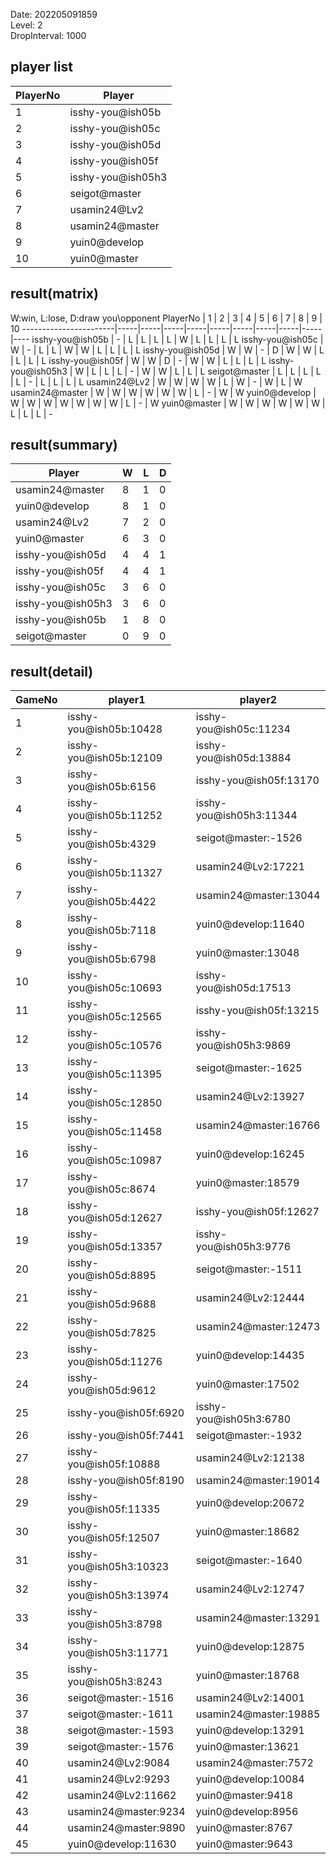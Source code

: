 Date: 202205091859  
Level: 2  
DropInterval: 1000  
## player list
PlayerNo  |  Player
----------|-------------------
1         |  isshy-you@ish05b
2         |  isshy-you@ish05c
3         |  isshy-you@ish05d
4         |  isshy-you@ish05f
5         |  isshy-you@ish05h3
6         |  seigot@master
7         |  usamin24@Lv2
8         |  usamin24@master
9         |  yuin0@develop
10        |  yuin0@master
## result(matrix)
W:win, L:lose, D:draw
you\opponent PlayerNo  |  1  |  2  |  3  |  4  |  5  |  6  |  7  |  8  |  9  |  10
-----------------------|-----|-----|-----|-----|-----|-----|-----|-----|-----|----
isshy-you@ish05b       |  -  |  L  |  L  |  L  |  L  |  W  |  L  |  L  |  L  |  L
isshy-you@ish05c       |  W  |  -  |  L  |  L  |  W  |  W  |  L  |  L  |  L  |  L
isshy-you@ish05d       |  W  |  W  |  -  |  D  |  W  |  W  |  L  |  L  |  L  |  L
isshy-you@ish05f       |  W  |  W  |  D  |  -  |  W  |  W  |  L  |  L  |  L  |  L
isshy-you@ish05h3      |  W  |  L  |  L  |  L  |  -  |  W  |  W  |  L  |  L  |  L
seigot@master          |  L  |  L  |  L  |  L  |  L  |  -  |  L  |  L  |  L  |  L
usamin24@Lv2           |  W  |  W  |  W  |  W  |  L  |  W  |  -  |  W  |  L  |  W
usamin24@master        |  W  |  W  |  W  |  W  |  W  |  W  |  L  |  -  |  W  |  W
yuin0@develop          |  W  |  W  |  W  |  W  |  W  |  W  |  W  |  L  |  -  |  W
yuin0@master           |  W  |  W  |  W  |  W  |  W  |  W  |  L  |  L  |  L  |  -
## result(summary)
Player             |  W  |  L  |  D
-------------------|-----|-----|---
usamin24@master    |  8  |  1  |  0
yuin0@develop      |  8  |  1  |  0
usamin24@Lv2       |  7  |  2  |  0
yuin0@master       |  6  |  3  |  0
isshy-you@ish05d   |  4  |  4  |  1
isshy-you@ish05f   |  4  |  4  |  1
isshy-you@ish05c   |  3  |  6  |  0
isshy-you@ish05h3  |  3  |  6  |  0
isshy-you@ish05b   |  1  |  8  |  0
seigot@master      |  0  |  9  |  0
## result(detail)
GameNo  |  player1                  |  player2
--------|---------------------------|-------------------------
1       |  isshy-you@ish05b:10428   |  isshy-you@ish05c:11234
2       |  isshy-you@ish05b:12109   |  isshy-you@ish05d:13884
3       |  isshy-you@ish05b:6156    |  isshy-you@ish05f:13170
4       |  isshy-you@ish05b:11252   |  isshy-you@ish05h3:11344
5       |  isshy-you@ish05b:4329    |  seigot@master:-1526
6       |  isshy-you@ish05b:11327   |  usamin24@Lv2:17221
7       |  isshy-you@ish05b:4422    |  usamin24@master:13044
8       |  isshy-you@ish05b:7118    |  yuin0@develop:11640
9       |  isshy-you@ish05b:6798    |  yuin0@master:13048
10      |  isshy-you@ish05c:10693   |  isshy-you@ish05d:17513
11      |  isshy-you@ish05c:12565   |  isshy-you@ish05f:13215
12      |  isshy-you@ish05c:10576   |  isshy-you@ish05h3:9869
13      |  isshy-you@ish05c:11395   |  seigot@master:-1625
14      |  isshy-you@ish05c:12850   |  usamin24@Lv2:13927
15      |  isshy-you@ish05c:11458   |  usamin24@master:16766
16      |  isshy-you@ish05c:10987   |  yuin0@develop:16245
17      |  isshy-you@ish05c:8674    |  yuin0@master:18579
18      |  isshy-you@ish05d:12627   |  isshy-you@ish05f:12627
19      |  isshy-you@ish05d:13357   |  isshy-you@ish05h3:9776
20      |  isshy-you@ish05d:8895    |  seigot@master:-1511
21      |  isshy-you@ish05d:9688    |  usamin24@Lv2:12444
22      |  isshy-you@ish05d:7825    |  usamin24@master:12473
23      |  isshy-you@ish05d:11276   |  yuin0@develop:14435
24      |  isshy-you@ish05d:9612    |  yuin0@master:17502
25      |  isshy-you@ish05f:6920    |  isshy-you@ish05h3:6780
26      |  isshy-you@ish05f:7441    |  seigot@master:-1932
27      |  isshy-you@ish05f:10888   |  usamin24@Lv2:12138
28      |  isshy-you@ish05f:8190    |  usamin24@master:19014
29      |  isshy-you@ish05f:11335   |  yuin0@develop:20672
30      |  isshy-you@ish05f:12507   |  yuin0@master:18682
31      |  isshy-you@ish05h3:10323  |  seigot@master:-1640
32      |  isshy-you@ish05h3:13974  |  usamin24@Lv2:12747
33      |  isshy-you@ish05h3:8798   |  usamin24@master:13291
34      |  isshy-you@ish05h3:11771  |  yuin0@develop:12875
35      |  isshy-you@ish05h3:8243   |  yuin0@master:18768
36      |  seigot@master:-1516      |  usamin24@Lv2:14001
37      |  seigot@master:-1611      |  usamin24@master:19885
38      |  seigot@master:-1593      |  yuin0@develop:13291
39      |  seigot@master:-1576      |  yuin0@master:13621
40      |  usamin24@Lv2:9084        |  usamin24@master:7572
41      |  usamin24@Lv2:9293        |  yuin0@develop:10084
42      |  usamin24@Lv2:11662       |  yuin0@master:9418
43      |  usamin24@master:9234     |  yuin0@develop:8956
44      |  usamin24@master:9890     |  yuin0@master:8767
45      |  yuin0@develop:11630      |  yuin0@master:9643
